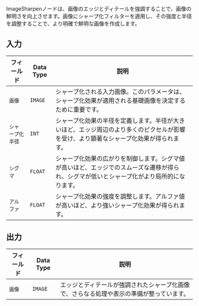 ImageSharpenノードは、画像のエッジとディテールを強調することで、画像の鮮明さを向上させます。画像にシャープ化フィルターを適用し、その強度と半径を調整することで、より明確で鮮明な画像を作成します。

## 入力

| フィールド          | Data Type | 説明                                                                                   |
|----------------|-------------|-----------------------------------------------------------------------------------------------|
| `画像`        | `IMAGE`     | シャープ化される入力画像。このパラメータは、シャープ化効果が適用される基礎画像を決定するために重要です。 |
| `シャープ化半径`| `INT`       | シャープ化効果の半径を定義します。半径が大きいほど、エッジ周辺のより多くのピクセルが影響を受け、より顕著なシャープ化効果が得られます。 |
| `シグマ`        | `FLOAT`     | シャープ化効果の広がりを制御します。シグマ値が高いほど、エッジでのスムーズな遷移が得られ、シグマが低いとシャープ化がより局所的になります。 |
| `アルファ`        | `FLOAT`     | シャープ化効果の強度を調整します。アルファ値が高いほど、より強いシャープ化効果が得られます。 |

## 出力

| フィールド | Data Type | 説明                                                              |
|-------|-------------|--------------------------------------------------------------------------|
| `画像`| `IMAGE`     | エッジとディテールが強調されたシャープ化画像で、さらなる処理や表示の準備が整っています。 |
